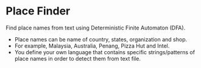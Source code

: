 # Place Finder
Find place names from text using Deterministic Finite Automaton (DFA).
- Place names can be name of country, states, organization and shop.
- For example, Malaysia, Australia, Penang, Pizza Hut and Intel.
- You define your own language that contains specific strings/patterns of place names in order to detect them from text file.
